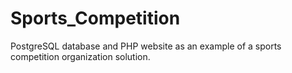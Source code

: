 # Sports_Competition
PostgreSQL database and PHP website as an example of a sports competition organization solution.
